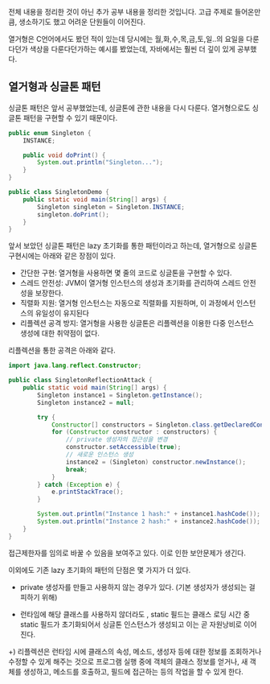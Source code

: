 전체 내용을 정리한 것이 아닌 추가 공부 내용을 정리한 것입니다.
고급 주제로 들어온만큼, 생소하기도 했고 어려운 단원들이 이어진다.

열거형은 C언어에서도 봤던 적이 있는데 당시에는 월,화,수,목,금,토,일..의 요일을 다룬다던가 색상을 다룬다던가하는 예시를 봤었는데, 자바에서는 훨씬 더 깊이 있게 공부했다.

## 열거형과 싱글톤 패턴

싱글톤 패턴은 앞서 공부했었는데, 싱글톤에 관한 내용을 다시 다룬다. 열거형으로도 싱글톤 패턴을 구현할 수 있기 때문이다.


```java
public enum Singleton {
    INSTANCE;

    public void doPrint() {
        System.out.println("Singleton...");
    }
}

public class SingletonDemo {
    public static void main(String[] args) {
        Singleton singleton = Singleton.INSTANCE;
        singleton.doPrint();
    }
}
```

앞서 보았던 싱글톤 패턴은 lazy 초기화를 통한 패턴이라고 하는데, 열거형으로 싱글톤 구현시에는 아래와 같은 장점이 있다.
- 간단한 구현: 열거형을 사용하면 몇 줄의 코드로 싱글톤을 구현할 수 있다.
- 스레드 안전성: JVM이 열거형 인스턴스의 생성과 초기화를 관리하여 스레드 안전성을 보장한다.
- 직렬화 지원: 열거형 인스턴스는 자동으로 직렬화를 지원하며, 이 과정에서 인스턴스의 유일성이 유지된다
- 리플렉션 공격 방지: 열거형을 사용한 싱글톤은 리플렉션을 이용한 다중 인스턴스 생성에 대한 취약점이 없다.

리플렉션을 통한 공격은 아래와 같다.
```java
import java.lang.reflect.Constructor;

public class SingletonReflectionAttack {
    public static void main(String[] args) {
        Singleton instance1 = Singleton.getInstance();
        Singleton instance2 = null;

        try {
            Constructor[] constructors = Singleton.class.getDeclaredConstructors();
            for (Constructor constructor : constructors) {
                // private 생성자의 접근성을 변경
                constructor.setAccessible(true);
                // 새로운 인스턴스 생성
                instance2 = (Singleton) constructor.newInstance();
                break;
            }
        } catch (Exception e) {
            e.printStackTrace();
        }

        System.out.println("Instance 1 hash:" + instance1.hashCode());
        System.out.println("Instance 2 hash:" + instance2.hashCode());
    }
}
```
접근제한자를 임의로 바꿀 수 있음을 보여주고 있다. 이로 인한 보안문제가 생긴다.

이외에도 기존 lazy 초기화의 패턴의 단점은 몇 가지가 더 있다.

- private 생성자를 만들고 사용하지 않는 경우가 있다. (기본 생성자가 생성되는 걸 피하기 위해)

- 런타임에 해당 클래스를 사용하지 않더라도 , static 필드는 클래스 로딩 시간 중 static 필드가 초기화되어서 싱글톤 인스턴스가 생성되고 이는 곧 자원낭비로 이어진다.




+)
리플렉션은 런타임 시에 클래스의 속성, 메소드, 생성자 등에 대한 정보를 조회하거나 수정할 수 있게 해주는 것으로 프로그램 실행 중에 객체의 클래스 정보를 얻거나, 새 객체를 생성하고, 메소드를 호출하고, 필드에 접근하는 등의 작업을 할 수 있게 한다.